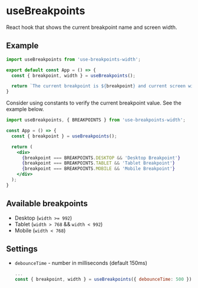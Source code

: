 # useBreakpoints

React hook that shows the current breakpoint name and screen width.

## Example 

```jsx
import useBreakpoints from 'use-breakpoints-width';

export default const App = () => {
  const { breakpoint, width } = useBreakpoints();

  return `The current breakpoint is ${breakpoint} and current screen width is ${width}px`
}
```
Consider using constants to verify the current breakpoint value. See the example below.

```jsx
import useBreakpoints, { BREAKPOINTS } from 'use-breakpoints-width';

const App = () => {
  const { breakpoint } = useBreakpoints();

  return (
    <div>
      {breakpoint === BREAKPOINTS.DESKTOP && 'Desktop Breakpoint'}
      {breakpoint === BREAKPOINTS.TABLET && 'Tablet Breakpoint'}
      {breakpoint === BREAKPOINTS.MOBILE && 'Mobile Breakpoint'}
    </div>
  );
}
```

## Available breakpoints
* Desktop (`width >= 992`)
* Tablet (`width > 768` && `width < 992`)
* Mobile (`width < 768`)

## Settings

* `debounceTime` - number in milliseconds (default 150ms)

  ```js
  ...
  const { breakpoint, width } = useBreakpoints({ debounceTime: 500 });
  ```